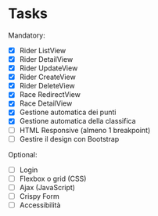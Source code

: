 # Tasks

Mandatory:

- [x] Rider ListView
- [x] Rider DetailView
- [x] Rider UpdateView
- [x] Rider CreateView
- [x] Rider DeleteView
- [x] Race RedirectView
- [x] Race DetailView
- [x] Gestione automatica dei punti
- [x] Gestione automatica della classifica
- [ ] HTML Responsive (almeno 1 breakpoint)
- [ ] Gestire il design con Bootstrap

Optional:

- [ ] Login
- [ ] Flexbox o grid (CSS)
- [ ] Ajax (JavaScript)
- [ ] Crispy Form
- [ ] Accessibilità
